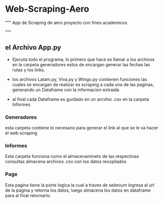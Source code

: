 # Web-Scraping-Aero

"""
    App de Scraping de aero proyecto con fines academicos 

"""


## el Archivo App.py 
- Ejecuta todo el programa, lo primero que hace es llamar a los archivos en la carpeta generadores
estos de encargan generar las fechas las rutas y los links.

- los archivos Latam.py, Viva.py y Wingo.py contienen funciones las cuales se encargan de realizar es scraping a cada una de las paginas, generando un Dataframe con la informacion extraida

- al final cada Dataframe es gurdado en un arcvhio .csv en la carpeta Informes

### Generadores

esta carpeta contiene lo necesario para generar el link al que se le va hacer el web scraping

### Informes

Esta carpeta funciona como el almacenamineto de las respectivas consultas almacena archivos .csv con los datos recopilados

### Page
Esta pagina tiene la porte logica la cual a traves de selenium ingresa al url de la pagina y retorna los datos, luego almacena los datos en dataframe para al final retornarlo.

